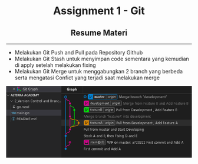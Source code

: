 <h1 align="center">Assignment 1 - Git</h1>
<h2 align="center">Resume Materi</h2>
<hr>

<ul>
    <li>Melakukan Git Push and Pull pada Repository Github</li>
    <li>Melakukan Git Stash untuk menyimpan code sementara yang kemudian di apply setelah melakukan fixing</li>
    <li>Melakukan Git Merge untuk menggabungkan 2 branch yang berbeda serta mengatasi Confict yang terjadi saat melakukan merge</li>
</ul>

<img src="Screenshot_Git.png" alt="Screenshot Git">
